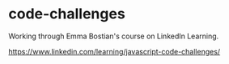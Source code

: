 # code-challenges
Working through Emma Bostian's course on LinkedIn Learning.

https://www.linkedin.com/learning/javascript-code-challenges/
